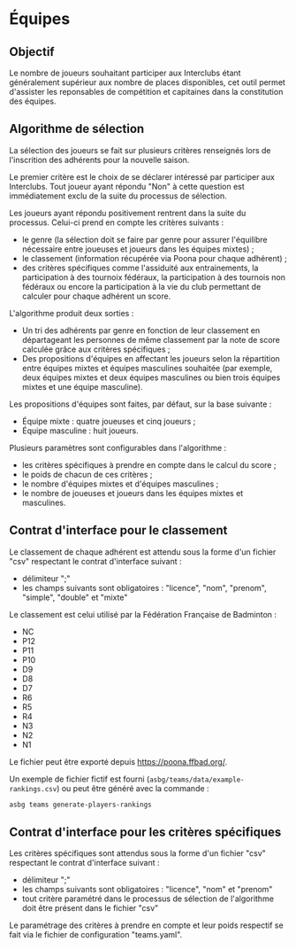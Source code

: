 # Équipes

## Objectif

Le nombre de joueurs souhaitant participer aux Interclubs étant généralement supérieur aux nombre de places disponibles, cet outil permet d'assister les reponsables de compétition et capitaines dans la constitution des équipes.

## Algorithme de sélection

La sélection des joueurs se fait sur plusieurs critères renseignés lors de l'inscrition des adhérents pour la nouvelle saison.

Le premier critère est le choix de se déclarer intéressé par participer aux Interclubs. Tout joueur ayant répondu "Non" à cette question est immédiatement exclu de la suite du processus de sélection.

Les joueurs ayant répondu positivement rentrent dans la suite du processus. Celui-ci prend en compte les critères suivants :

* le genre (la sélection doit se faire par genre pour assurer l'équilibre nécessaire entre joueuses et joueurs dans les équipes mixtes) ;
* le classement (information récupérée via Poona pour chaque adhérent) ;
* des critères spécifiques comme l'assiduité aux entrainements, la participation à des tournoix fédéraux, la participation à des tournois non fédéraux ou encore la participation à la vie du club permettant de calculer pour chaque adhérent un score.

L'algorithme produit deux sorties :

* Un tri des adhérents par genre en fonction de leur classement en départageant les personnes de même classement par la note de score calculée grâce aux critères spécifiques ;
* Des propositions d'équipes en affectant les joueurs selon la répartition entre équipes mixtes et équipes masculines souhaitée (par exemple, deux équipes mixtes et deux équipes masculines ou bien trois équipes mixtes et une équipe masculine).

Les propositions d'équipes sont faites, par défaut, sur la base suivante :

* Équipe mixte : quatre joueuses et cinq joueurs ;
* Équipe masculine : huit joueurs.

Plusieurs paramètres sont configurables dans l'algorithme :

* les critères spécifiques à prendre en compte dans le calcul du score ;
* le poids de chacun de ces critères ;
* le nombre d'équipes mixtes et d'équipes masculines ;
* le nombre de joueuses et joueurs dans les équipes mixtes et masculines.

## Contrat d'interface pour le classement

Le classement de chaque adhérent est attendu sous la forme d'un fichier "csv" respectant le contrat d'interface suivant :

* délimiteur ";"
* les champs suivants sont obligatoires : "licence", "nom", "prenom", "simple", "double" et "mixte"

Le classement est celui utilisé par la Fédération Française de Badminton :

* NC
* P12
* P11
* P10
* D9
* D8
* D7
* R6
* R5
* R4
* N3
* N2
* N1

Le fichier peut être exporté depuis https://poona.ffbad.org/.

Un exemple de fichier fictif est fourni (`asbg/teams/data/example-rankings.csv`) ou peut être généré avec la commande :

```sh
asbg teams generate-players-rankings
```

## Contrat d'interface pour les critères spécifiques

Les critères spécifiques sont attendus sous la forme d'un fichier "csv" respectant le contrat d'interface suivant :

* délimiteur ";"
* les champs suivants sont obligatoires : "licence", "nom" et "prenom"
* tout critère paramétré dans le processus de sélection de l'algorithme doit être présent dans le fichier "csv"

Le paramétrage des critères à prendre en compte et leur poids respectif se fait via le fichier de configuration "teams.yaml".
